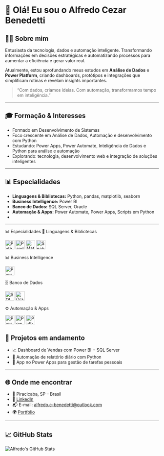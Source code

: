 # 👋 Olá! Eu sou o Alfredo Cezar Benedetti

## 👨‍💻 Sobre mim
Entusiasta da tecnologia, dados e automação inteligente. Transformando informações em decisões estratégicas e automatizando processos para aumentar a eficiência e gerar valor real.

Atualmente, estou aprofundando meus estudos em **Análise de Dados** e **Power Platform**, criando dashboards, protótipos e integrações que simplificam rotinas e revelam insights importantes.

> “Com dados, criamos ideias. Com automação, transformamos tempo em inteligência.”

---

## 🎓 Formação & Interesses

- Formado em Desenvolvimento de Sistemas
- Foco crescente em Análise de Dados, Automação e desenvolvimento com Python
- Estudando: Power Apps, Power Automate, Inteligência de Dados e Python para análise e automação
- Explorando: tecnologia, desenvolvimento web e integração de soluções inteligentes

---

## 📊 Especialidades

- **Linguagens & Bibliotecas:** Python, pandas, matplotlib, seaborn  
- **Business Intelligence:** Power BI  
- **Banco de Dados:** SQL Server, Oracle  
- **Automação & Apps:** Power Automate, Power Apps, Scripts em Python
- 
---

📊 Especialidades
🧠 Linguagens & Bibliotecas
<p align="left"> <img src="https://cdn.jsdelivr.net/gh/devicons/devicon/icons/python/python-original.svg" alt="Python" width="30"/> <img src="https://cdn.jsdelivr.net/gh/devicons/devicon/icons/pandas/pandas-original.svg" alt="Pandas" width="30"/> <img src="https://cdn.jsdelivr.net/gh/devicons/devicon/icons/matplotlib/matplotlib-original.svg" alt="Matplotlib" width="30"/> <img src="https://cdn.jsdelivr.net/gh/devicons/devicon/icons/seaborn/seaborn-original.svg" alt="Seaborn" width="30"/> </p>

📊 Business Intelligence
<p align="left"> <img src="https://cdn.jsdelivr.net/gh/devicons/devicon/icons/powerbi/powerbi-original.svg" alt="Power BI" width="30"/> </p>

🗄️ Banco de Dados
<p align="left"> <img src="https://cdn.jsdelivr.net/gh/devicons/devicon/icons/sqlserver/sqlserver-original.svg" alt="SQL Server" width="30"/> <img src="https://cdn.jsdelivr.net/gh/devicons/devicon/icons/oracle/oracle-original.svg" alt="Oracle" width="30"/> </p>

⚙️ Automação & Apps
<p align="left"> <img src="https://cdn.jsdelivr.net/gh/devicons/devicon/icons/powerautomate/powerautomate-original.svg" alt="Power Automate" width="30"/> <img src="https://cdn.jsdelivr.net/gh/devicons/devicon/icons/powerapps/powerapps-original.svg" alt="Power Apps" width="30"/> <img src="https://cdn.jsdelivr.net/gh/devicons/devicon/icons/python/python-original.svg" alt="Python Scripts" width="30"/> </p>

## 🔧 Projetos em andamento

- 📈 Dashboard de Vendas com Power BI + SQL Server  
- 🤖 Automação de relatório diário com Python  
- 🧩 App no Power Apps para gestão de tarefas pessoais

---

## 🌐 Onde me encontrar

- 📍 Piracicaba, SP – Brasil  
- 💼 [LinkedIn](https://www.linkedin.com/in/seu-usuario)  
- 📬 E-mail: alfredo.c-benedetti@outlook.com  
- 🌍 [Portfólio](https://meusite.com)

---

## 📈 GitHub Stats

![Alfredo's GitHub Stats](https://github-readme-stats.vercel.app/api?username=AC-Benedetti&show_icons=true&theme=dracula)
